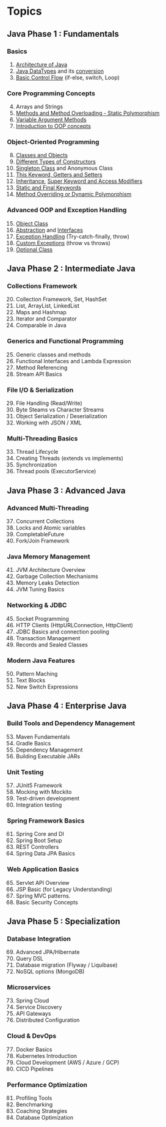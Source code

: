 # Topics ### 

## Java Phase 1 : Fundamentals

### Basics

1. [Architecture of Java](./J_00_Java%20Architecture.md)
2. [Java DataTypes](./J_02_0_Datatypes.java) and its [conversion](./J_02_1_DataTypeConversion.java)
3. [Basic Control Flow](./J_03_0_ControlFlowStatements.java) (if-else, switch, Loop)

### Core Programming Concepts

4. Arrays and Strings
5. [Methods and Method Overloading - Static Polymorphism](./J_05_0_MethodOverloading.java)
6. [Variable Argument Methods](./J_06_0_VariableArgumentMethod.java)
7. [Introduction to OOP concepts](./J_07_0_Introduction%20to%20OOPs.md)

### Object-Oriented Programming

8. [Classes and Objects](./J_08_0_ClassInJava.java)
9. [Different Types of Constructors](./J_09_0_DifferentTypesOfConstructors.java)
10. [Singleton Class](./J_10_0_SingletonClass.java) and Anonymous Class
11. [This Keyword, Getters and Setters](./J_11_0_ThisKeywordAndGetterSetters.java)
12. [Inheritance](./J_12_0_Inheritance.java), [Super Keyword and Access Modifiers](./J_12_1_SuperKeywordAndAccessModifier.java)
13. [Static and Final Keywords](./J_13_0_StaticAndFinal.java)
14. [Method Overriding or Dynamic Polymorphism](./J_14_0_MethodOverriding.java)

### Advanced OOP and Exception Handling

15. [Object Class](./J_15_0_ObjectClass.java)
16. [Abstraction](./J_16_0_AbstractClass.java) and [Interfaces](./J_16_1_Interface.java)
17. [Exception Handling](./J_17_0_ExceptionalHandling.java) (Try-catch-finally, throw)
18. [Custom Exceptions](./J_18_0_CustomException.java) (throw vs throws)
19. [Optional Class](./J_19_0_OptionalClass.java)

## Java Phase 2 : Intermediate Java

### Collections Framework

20. Collection Framework, Set, HashSet
21. List, ArrayList, LinkedList
22. Maps and Hashmap
23. Iterator and Comparator
24. Comparable in Java

### Generics and Functional Programming

25. Generic classes and methods
26. Functional Interfaces and Lambda Expression
27. Method Referencing
28. Stream API Basics

### File I/O & Serialization

29. File Handling (Read/Write)
30. Byte Steams vs Character Streams
31. Object Serialization / Deserialization
32. Working with JSON / XML

### Multi-Threading Basics

33. Thread Lifecycle
34. Creating Threads (extends vs implements)
35. Synchronization
36. Thread pools (ExecutorService)

## Java Phase 3 : Advanced Java

### Advanced Multi-Threading

37. Concurrent Collections
38. Locks and Atomic variables
39. CompletableFuture
40. Fork/Join Framework

### Java Memory Management

41. JVM Architecture Overview
42. Garbage Collection Mechanisms
43. Memory Leaks Detection
44. JVM Tuning Basics

### Networking & JDBC

45. Socket Programming
46. HTTP Clients (HttpURLConnection, HttpClient)
47. JDBC Basics and connection pooling
48. Transaction Management
49. Records and Sealed Classes

### Modern Java Features

50. Pattern Maching
51. Text Blocks
52. New Switch Expressions


## Java Phase 4 : Enterprise Java

### Build Tools and Dependency Management

53. Maven Fundamentals
54. Gradle Basics
55. Dependency Management
56. Building Executable JARs

### Unit Testing

57. JUnit5 Framework
58. Mocking with Mockito
59. Test-driven development
60. Integration testing

### Spring Framework Basics

61. Spring Core and DI
62. Spring Boot Setup
63. REST Controllers
64. Spring Data JPA Basics

### Web Application Basics

65. Servlet API Overview
66. JSP Basic (for Legacy Understanding)
67. Spring MVC patterns.
68. Basic Security Concepts


## Java Phase 5 : Specialization

### Database Integration

69. Advanced JPA/Hibernate
70. Query DSL
71. Database migration (Flyway / Liquibase)
72. NoSQL options (MongoDB)

### Microservices
73. Spring Cloud
74. Service Discovery
75. API Gateways
76. Distributed Configuration

### Cloud & DevOps
77. Docker Basics
78. Kubernetes Introduction
79. Cloud Development (AWS / Azure / GCP)
80. CICD Pipelines

### Performance Optimization
81. Profiling Tools
82. Benchmarking
83. Coaching Strategies
84. Database Optimization
